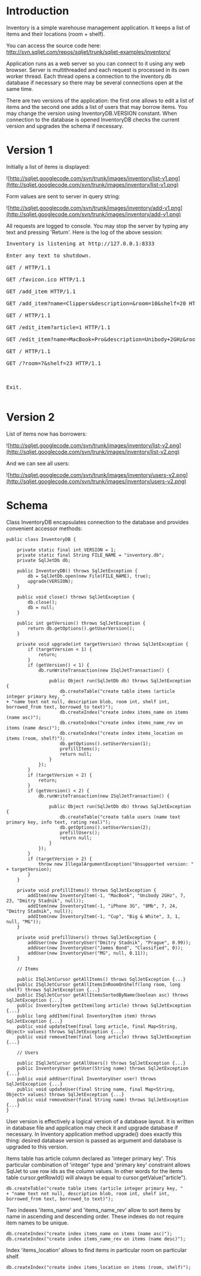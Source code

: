 # Introduction #

Inventory is a simple warehouse management application. It keeps a list of items and their locations (room + shelf).

You can access the source code here: http://svn.sqljet.com/repos/sqljet/trunk/sqljet-examples/inventory/

Application runs as a web server so you can connect to it using any web browser. Server is multithreaded and each request is processed in its own worker thread. Each thread opens a connection to the inventory.db database if necessary so there may be several connections open at the same time.

There are two versions of the application: the first one allows to edit a list of items and the second one adds a list of users that may borrow items. You may change the version using InventoryDB.VERSION constant. When connection to the database is opened InventoryDB checks the current version and upgrades the schema if necessary.

# Version 1 #

Initially a list of items is displayed:

![http://sqljet.googlecode.com/svn/trunk/images/inventory/list-v1.png](http://sqljet.googlecode.com/svn/trunk/images/inventory/list-v1.png)

Form values are sent to server in query string:

![http://sqljet.googlecode.com/svn/trunk/images/inventory/add-v1.png](http://sqljet.googlecode.com/svn/trunk/images/inventory/add-v1.png)

All requests are logged to console. You may stop the server by typing any text and pressing 'Return'. Here is the log of the above session:

<pre>
Inventory is listening at http://127.0.0.1:8333<br>
Enter any text to shutdown.<br>
GET / HTTP/1.1<br>
GET /favicon.ico HTTP/1.1<br>
GET /add_item HTTP/1.1<br>
GET /add_item?name=Clippers&description=&room=10&shelf=20 HTTP/1.1<br>
GET / HTTP/1.1<br>
GET /edit_item?article=1 HTTP/1.1<br>
GET /edit_item?name=MacBook+Pro&description=Unibody+2GHz&room=7&shelf=23&article=1 HTTP/1.1<br>
GET / HTTP/1.1<br>
GET /?room=7&shelf=23 HTTP/1.1<br>
<br>
Exit.<br>
</pre>

# Version 2 #

List of items now has borrowers:

![http://sqljet.googlecode.com/svn/trunk/images/inventory/list-v2.png](http://sqljet.googlecode.com/svn/trunk/images/inventory/list-v2.png)

And we can see all users:

![http://sqljet.googlecode.com/svn/trunk/images/inventory/users-v2.png](http://sqljet.googlecode.com/svn/trunk/images/inventory/users-v2.png)

# Schema #

Class InventoryDB encapsulates connection to the database and provides convenient accessor methods:

```
public class InventoryDB {

	private static final int VERSION = 1;
	private static final String FILE_NAME = "inventory.db";
	private SqlJetDb db;

	public InventoryDB() throws SqlJetException {
		db = SqlJetDb.open(new File(FILE_NAME), true);
		upgrade(VERSION);
	}

	public void close() throws SqlJetException {
		db.close();
		db = null;
	}

	public int getVersion() throws SqlJetException {
		return db.getOptions().getUserVersion();
	}

	private void upgrade(int targetVersion) throws SqlJetException {
		if (targetVersion < 1) {
			return;
		}
		if (getVersion() < 1) {
			db.runWriteTransaction(new ISqlJetTransaction() {

				public Object run(SqlJetDb db) throws SqlJetException {
					db.createTable("create table items (article integer primary key, "
+ "name text not null, description blob, room int, shelf int, borrowed_from text, borrowed_to text)");
					db.createIndex("create index items_name on items (name asc)");
					db.createIndex("create index items_name_rev on items (name desc)");
					db.createIndex("create index items_location on items (room, shelf)");
					db.getOptions().setUserVersion(1);
					prefillItems();
					return null;
				}
			});
		}
		if (targetVersion < 2) {
			return;
		}
		if (getVersion() < 2) {
			db.runWriteTransaction(new ISqlJetTransaction() {

				public Object run(SqlJetDb db) throws SqlJetException {
					db.createTable("create table users (name text primary key, info text, rating real)");
					db.getOptions().setUserVersion(2);
					prefillUsers();
					return null;
				}
			});
		}
		if (targetVersion > 2) {
			throw new IllegalArgumentException("Unsupported version: " + targetVersion);
		}
	}

	private void prefillItems() throws SqlJetException {
		addItem(new InventoryItem(-1, "MacBook", "Unibody 2GHz", 7, 23, "Dmitry Stadnik", null));
		addItem(new InventoryItem(-1, "iPhone 3G", "8Mb", 7, 24, "Dmitry Stadnik", null));
		addItem(new InventoryItem(-1, "Cup", "Big & White", 3, 1, null, "MG"));
	}

	private void prefillUsers() throws SqlJetException {
		addUser(new InventoryUser("Dmitry Stadnik", "Prague", 0.99));
		addUser(new InventoryUser("James Bond", "Classified", 0));
		addUser(new InventoryUser("MG", null, 0.11));
	}

	// Items

	public ISqlJetCursor getAllItems() throws SqlJetException {...}
	public ISqlJetCursor getAllItemsInRoomOnShelf(long room, long shelf) throws SqlJetException {...}
	public ISqlJetCursor getAllItemsSortedByName(boolean asc) throws SqlJetException {...}
	public InventoryItem getItem(long article) throws SqlJetException {...}
	public long addItem(final InventoryItem item) throws SqlJetException {...}
	public void updateItem(final long article, final Map<String, Object> values) throws SqlJetException {...}
	public void removeItem(final long article) throws SqlJetException {...}

	// Users

	public ISqlJetCursor getAllUsers() throws SqlJetException {...}
	public InventoryUser getUser(String name) throws SqlJetException {...}
	public void addUser(final InventoryUser user) throws SqlJetException {...}
	public void updateUser(final String name, final Map<String, Object> values) throws SqlJetException {...}
	public void removeUser(final String name) throws SqlJetException {...}
}
```

User version is effectively a logical version of a database layout. It is written in database file and application may check it and upgrade database if necessary. In Inventory application method upgrade() does exactly this thing: desired database version is passed as argument and database is upgraded to this version.

Items table has article column declared as 'integer primary key'. This particular combination of 'integer' type and 'primary key' constraint allows SqlJet to use row ids as the column values. In other words for the items table cursor.getRowId() will always be equal to cursor.getValue("article").
```
db.createTable("create table items (article integer primary key, "
+ "name text not null, description blob, room int, shelf int, borrowed_from text, borrowed_to text)");
```

Two indexes 'items\_name' and 'items\_name\_rev' allow to sort items by name in ascending and descending order. These indexes do not require item names to be unique.
```
db.createIndex("create index items_name on items (name asc)");
db.createIndex("create index items_name_rev on items (name desc)");
```

Index 'items\_location' allows to find items in particular room on particular shelf.
```
db.createIndex("create index items_location on items (room, shelf)");
```